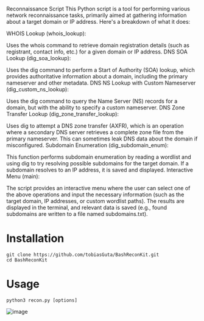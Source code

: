 Reconnaissance Script
This Python script is a tool for performing various network reconnaissance tasks, primarily aimed at gathering information about a target domain or IP address. Here's a breakdown of what it does:

WHOIS Lookup (whois_lookup):

Uses the whois command to retrieve domain registration details (such as registrant, contact info, etc.) for a given domain or IP address.
DNS SOA Lookup (dig_soa_lookup):

Uses the dig command to perform a Start of Authority (SOA) lookup, which provides authoritative information about a domain, including the primary nameserver and other metadata.
DNS NS Lookup with Custom Nameserver (dig_custom_ns_lookup):

Uses the dig command to query the Name Server (NS) records for a domain, but with the ability to specify a custom nameserver.
DNS Zone Transfer Lookup (dig_zone_transfer_lookup):

Uses dig to attempt a DNS zone transfer (AXFR), which is an operation where a secondary DNS server retrieves a complete zone file from the primary nameserver. This can sometimes leak DNS data about the domain if misconfigured.
Subdomain Enumeration (dig_subdomain_enum):

This function performs subdomain enumeration by reading a wordlist and using dig to try resolving possible subdomains for the target domain. If a subdomain resolves to an IP address, it is saved and displayed.
Interactive Menu (main):

The script provides an interactive menu where the user can select one of the above operations and input the necessary information (such as the target domain, IP addresses, or custom wordlist paths). The results are displayed in the terminal, and relevant data is saved (e.g., found subdomains are written to a file named subdomains.txt).


# Installation 

    git clone https://github.com/tobiasGuta/BashReconKit.git
    cd BashReconKit
    
# Usage

    python3 recon.py [options]


![image](https://github.com/user-attachments/assets/adb1ffe6-d03f-4f0b-a127-41bc2589296c)



    
